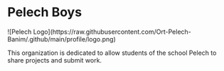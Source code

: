 <h1>Pelech Boys</h1> ![Pelech Logo](https://raw.githubusercontent.com/Ort-Pelech-Banim/.github/main/profile/logo.png)

  
This organization is dedicated to allow students of the school Pelech to share projects and submit work.
